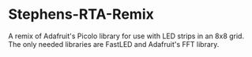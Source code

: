 # Stephens-RTA-Remix
A remix of Adafruit's Picolo library for use with LED strips in an 8x8 grid. The only needed libraries are FastLED and Adafruit's FFT library. 
